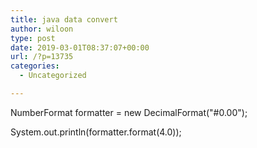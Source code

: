 ```yaml
---
title: java data convert
author: wiloon
type: post
date: 2019-03-01T08:37:07+00:00
url: /?p=13735
categories:
  - Uncategorized

---
```

NumberFormat formatter = new DecimalFormat("#0.00");
  
System.out.println(formatter.format(4.0));